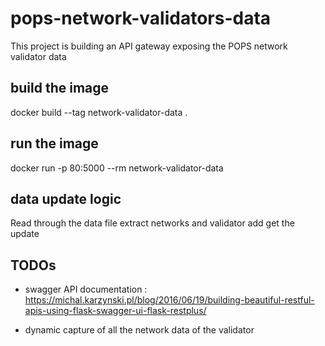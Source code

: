 # pops-network-validators-data
This project is building an API gateway exposing the POPS network validator data


## build the image
docker build --tag network-validator-data .

## run the image
docker run -p 80:5000 --rm network-validator-data


## data update logic

Read through the data file
extract networks and validator add
get the update


## TODOs

- swagger API documentation :  https://michal.karzynski.pl/blog/2016/06/19/building-beautiful-restful-apis-using-flask-swagger-ui-flask-restplus/ 

- dynamic capture of all the network data of the validator
